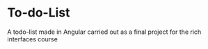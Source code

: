 # To-do-List
A todo-list made in Angular carried out as a final project for the rich interfaces course
